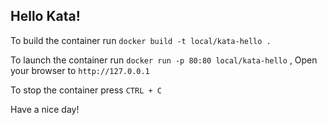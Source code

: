 ## Hello Kata!
To build the container run `docker build -t local/kata-hello .`

To launch the container run `docker run -p 80:80 local/kata-hello` , Open your browser to `http://127.0.0.1`

To stop the container press `CTRL + C`

Have a nice day!
